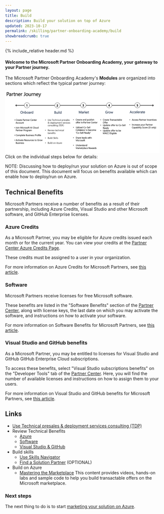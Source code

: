 ```yaml
---
layout: page
title: Build
description: Build your solution on top of Azure
updated: 2023-10-17
permalink: /skilling/partner-onboarding-academy/build
showbreadcrumb: true
---
```

{% include_relative header.md %}

#### Welcome to the Microsoft Partner Onboarding Academy, your gateway to your Partner journey. 

The Microsoft Partner Onboarding Academy's **Modules** are organized into sections which reflect the typical partner journey:

![](../../../assets/partner-onboarding/partner-journey.png)
Click on the individual steps below for details:

NOTE:  Discussing how to deploy/run your solution on Azure is out of scope of this document.  This document will focus on benefits available which can enable how to deploy/run on Azure.

## Technical Benefits

Microsoft Partners receive a number of benefits as a result of their partnership, including Azure Credits, Visual Studio and other Microsoft software, and GitHub Enterprise licenses.

### Azure Credits

As a Microsoft Partner, you may be eligible for Azure credits issued each month or for the current year. You can view your credits at the [Partner Center Azure Credits Page](https://partner.microsoft.com/dashboard/v2/benefits/azure).

These credits must be assigned to a user in your organization.

For more information on Azure Credits for Microsoft Partners, see [this article](https://learn.microsoft.com/en-us/partner-center/mpn-benefits-azure-cloud).

### Software

Microsoft Partners receive licenses for free Microsoft software.

These benefits are listed in the "Software Benefits" section of the [Partner Center](https://partner.microsoft.com/dashboard/home), along with license keys, the last date on which you may activate the software, and instructions on how to activate your software.

For more information on Software Benefits for Microsoft Partners, see [this article](
https://learn.microsoft.com/en-us/partner-center/mpn-benefits-software).

### Visual Studio and GitHub benefits

As a Microsoft Partner, you may be entitled to licenses for Visual Studio and GitHub GitHub Enterprise Cloud subscriptions.

To access these benefits, select "Visual Studio subscriptions benefits" on the "Developer Tools" tab of the [Partner Center](https://partner.microsoft.com/dashboard/home). Here, you will find the number of available licenses and instructions on how to assign them to your users.

For more information on Visual Studio and GitHub benefits for Microsoft Partners, see [this article](https://learn.microsoft.com/en-us/partner-center/mpn-benefits-visual-studio).

## Links

- [Use Technical presales & deployment services consulting (TDP)](https://learn.microsoft.com/en-us/partner-center/technical-benefits)
- Review Technical Benefits
  - [Azure](https://learn.microsoft.com/en-us/partner-center/mpn-benefits-azure-cloud)
  - [Software](https://learn.microsoft.com/en-us/partner-center/mpn-benefits-software)
  - [Visual Studio & GitHub](https://learn.microsoft.com/en-us/partner-center/mpn-benefits-visual-studio)
- Build skills
  - [Use Skills Navigator](https://learn.microsoft.com/en-us/collections/mjdcwo2gzmz43)
  - [Find a Solution Partner](https://partner.microsoft.com/en-rs/partnership/solutions-partner) (OPTIONAL)
- Build on Azure
  - [Mastering the Marketplace](https://microsoft.github.io/Mastering-the-Marketplace/) This content provides videos, hands-on labs and sample code to help you build transactable offers on the Microsoft marketplace.

### Next steps

The next thing to do is to start [marketing your solution on Azure](/PartnerResources/skilling/partner-onboarding-academy/market).
